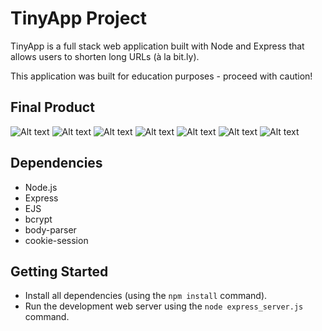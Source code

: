 # TinyApp Project

TinyApp is a full stack web application built with Node and Express that allows users to shorten long URLs (à la bit.ly).

This application was built for education purposes - proceed with caution!

## Final Product


![Alt text](/relative/path/to/img.jpg?raw=true "Home Screen")
![Alt text](/relative/path/to/img.jpg?raw=true "Register")
![Alt text](/relative/path/to/img.jpg?raw=true "Prompt when user logged in")
![Alt text](/relative/path/to/img.jpg?raw=true "Create TinyURL")
![Alt text](/relative/path/to/img.jpg?raw=true "Display TinyURL")
![Alt text](/relative/path/to/img.jpg?raw=true "Display all TinyURL's")
![Alt text](/relative/path/to/img.jpg?raw=true "Edit TinyURL")


## Dependencies

- Node.js
- Express
- EJS
- bcrypt
- body-parser
- cookie-session


## Getting Started

- Install all dependencies (using the `npm install` command).
- Run the development web server using the `node express_server.js` command.
